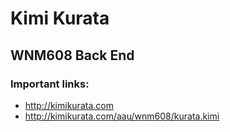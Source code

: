 # Kimi Kurata

## WNM608 Back End

### Important links:

- http://kimikurata.com
- http://kimikurata.com/aau/wnm608/kurata.kimi